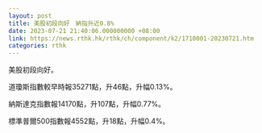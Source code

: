 ```yaml
---
layout: post
title: 美股初段向好　納指升近0.8%
date: 2023-07-21 21:40:06.000000000 +08:00
link: https://news.rthk.hk/rthk/ch/component/k2/1710001-20230721.htm
categories: rthk
---
```


美股初段向好。

道瓊斯指數較早時報35271點，升46點，升幅0.13%。

納斯達克指數報14170點，升107點，升幅0.77%。

標準普爾500指數報4552點，升18點，升幅0.4%。
